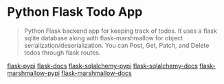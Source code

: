 # Python Flask Todo App

> Python Flask backend app for keeping track of todos.  It uses a flask sqlite database
  along with flask-marshmallow for object serialization/deserialization.
  You can Post, Get, Patch, and Delete todos through flask routes.

[flask-pypi](https://pypi.org/project/Flask/)
[flask-docs](https://flask.palletsprojects.com/en/1.1.x/)
[flask-sqlalchemy-pypi](https://pypi.org/project/Flask-SQLAlchemy/)
[flask-sqlalchemy-docs](https://flask-sqlalchemy.palletsprojects.com/en/2.x/)
[flask-marshmallow-pypi](https://pypi.org/project/flask-marshmallow/)
[flask-marshmallow-docs](https://flask-marshmallow.readthedocs.io/)